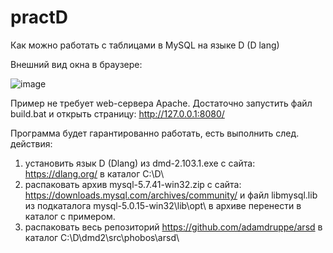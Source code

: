 # practD
Как можно работать с таблицами в MySQL на языке D (D lang)

Внешний вид окна в браузере:

![image](https://github.com/alex1543/practD/assets/10297748/ed176704-e384-47fe-a9b4-9b5e0bc43cb1)

Пример не требует web-сервера Apache. Достаточно запустить файл build.bat и открыть страницу: http://127.0.0.1:8080/

Программа будет гарантированно работать, есть выполнить след. действия:
1) установить язык D (Dlang) из dmd-2.103.1.exe с сайта: https://dlang.org/ в каталог C:\D\
2) распаковать архив mysql-5.7.41-win32.zip с сайта: https://downloads.mysql.com/archives/community/ и файл libmysql.lib из подкаталога mysql-5.0.15-win32\lib\opt\ в архиве перенести в каталог с примером.
3) распаковать весь репозиторий https://github.com/adamdruppe/arsd в каталог C:\D\dmd2\src\phobos\arsd\
